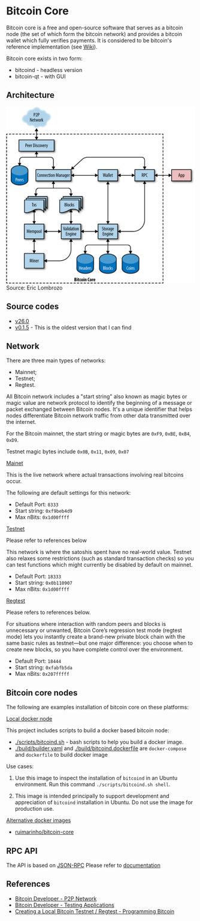 # Bitcoin Core

Bitcoin core is a free and open-source software that serves as a bitcoin node (the set of which form the bitcoin network) and provides a bitcoin wallet which fully verifies payments. It is considered to be bitcoin's reference implementation (see [Wiki](https://en.wikipedia.org/wiki/Bitcoin_Core#cite_note-Antonopoulos-1)).

Bitcoin core exists in two form:

* bitcoind - headless version
* bitcoin-qt - with GUI

## Architecture

![Bitcoin core architecture (Source: Eric Lomborozo) ](./images/bitcoin-core-architecture.png) Source: Eric Lombrozo

## Source codes

* [v26.0](https://github.com/bitcoin/bitcoin/tree/v26.0)
* [v0.1.5](https://github.com/bitcoin/bitcoin/tree/v0.1.5) - This is the oldest version that I can find

## Network

There are three main types of networks:

* Mainnet;
* Testnet;
* Regtest.

All Bitcoin network includes a "start string" also known as magic bytes or magic value are network protocol to identify the beginning of a message or packet exchanged between Bitcoin nodes. It's a unique identifier that helps nodes differentiate Bitcoin network traffic from other data transmitted over the internet.

For the Bitcoin mainnet, the start string or magic bytes are `0xF9`, `0xBE`, `0xB4`, `0xD9`.

Testnet magic bytes include `0x0B`, `0x11`, `0x09`, `0x07`

<u>Mainet</u>

This is the live network where actual transactions involving real bitcoins occur.

The following are default settings for this network:

* Default Port: `8333`
* Start string: `0xf9beb4d9`
* Max nBits: `0x1d00ffff`

<u>Testnet</u>

Please refer to references below

This network is where the satoshis spent have no real-world value. Testnet also relaxes some restrictions (such as standard transaction checks) so you can test functions which might currently be disabled by default on mainnet.

* Default Port: `18333`
* Start string: `0x0b110907`
* Max nBits: `0x1d00ffff`

<u>Regtest</u>

Please refers to references below.

For situations where interaction with random peers and blocks is unnecessary or unwanted, Bitcoin Core’s regression test mode (regtest mode) lets you instantly create a brand-new private block chain with the same basic rules as testnet—but one major difference: you choose when to create new blocks, so you have complete control over the environment.

* Default Port: `18444`
* Start string: `0xfabfb5da`
* Max nBits: `0x207fffff`

## Bitcoin core nodes

The following are examples installation of bitcoin core on these platforms:

<u>Local docker node</u>

This project includes scripts to build a docker based bitcoin node:

* [./scripts/bitcoind.sh](../scripts/bitcoind.sh) - bash scripts to help you build a docker image.
* [./build/builder.yaml](../build/builder.yaml) and [./build/bitcoind.dockerfile](../build/dev.dockerfile) are `docker-compose` and `dockerfile` to build docker image

Use cases:

1. Use this image to inspect the installation of `bitcoind` in an Ubuntu environment. Run this command `./scripts/bitcoind.sh shell`.

1. This image is intended principally to support development and appreciation of `bitcoind` installation in Ubuntu. Do not use the image for production use.

<u>Alternative docker images</u>

* [ruimarinho/bitcoin-core](https://github.com/ruimarinho/docker-bitcoin-core)

## RPC API

The API is based on [JSON-RPC](https://www.jsonrpc.org/)
Please refer to [documentation](https://developer.bitcoin.org/reference/rpc/index.html)

## References

* [Bitcoin Developer - P2P Network](https://developer.bitcoin.org/reference/p2p_networking.html)
* [Bitcoin Developer - Testing Applications](https://developer.bitcoin.org/examples/testing.html)
* [Creating a Local Bitcoin Testnet / Regtest - Programming Bitcoin](https://www.youtube.com/watch?v=LLZNvl90PC0)
